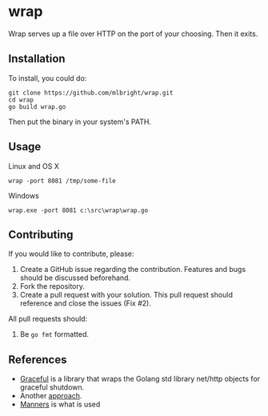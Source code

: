 wrap
========

Wrap serves up a file over HTTP on the port of your choosing. Then it exits.

## Installation

To install, you could do:

```
git clone https://github.com/mlbright/wrap.git
cd wrap
go build wrap.go
```

Then put the binary in your system's PATH.

## Usage

Linux and OS X

```
wrap -port 8081 /tmp/some-file
```

Windows

```
wrap.exe -port 8081 c:\src\wrap\wrap.go
```

## Contributing

If you would like to contribute, please:

1. Create a GitHub issue regarding the contribution. Features and bugs should be discussed beforehand.
2. Fork the repository.
3. Create a pull request with your solution. This pull request should reference and close the issues (Fix #2).

All pull requests should:

1. Be `go fmt` formatted.

## References

* [Graceful](https://github.com/tylerb/graceful) is a library that wraps the Golang std library net/http objects
for graceful shutdown.
* Another [approach](http://www.hydrogen18.com/blog/stop-listening-http-server-go.html).
* [Manners](https://github.com/braintree/manners) is what is used
